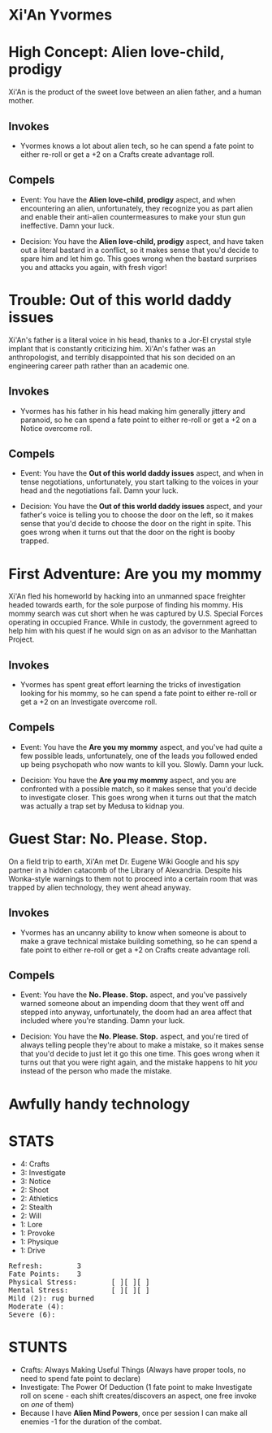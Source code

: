 # Xi'An Yvormes

# High Concept: Alien love-child, prodigy

Xi'An is the product of the sweet love between an alien father, and a human mother.

## Invokes

* Yvormes knows a lot about alien tech, so he can spend a fate point to either re-roll or get a +2 on a Crafts create advantage roll.

## Compels

* Event: You have the **Alien love-child, prodigy** aspect, and when encountering an alien, unfortunately, they recognize you as part alien and enable their anti-alien countermeasures to make your stun gun ineffective.  Damn your luck.

* Decision: You have the **Alien love-child, prodigy** aspect, and have taken out a literal bastard in a conflict, so it makes sense that you'd decide to spare him and let him go.  This goes wrong when the bastard surprises you and attacks you again, with fresh vigor!

# Trouble: Out of this world daddy issues

Xi'An's father is a literal voice in his head, thanks to a Jor-El crystal style implant that is constantly criticizing him.  Xi'An's father was an anthropologist, and terribly disappointed that his son decided on an engineering career path rather than an academic one.

## Invokes

* Yvormes has his father in his head making him generally jittery and paranoid, so he can spend a fate point to either re-roll or get a +2 on a Notice overcome roll.

## Compels

* Event: You have the **Out of this world daddy issues** aspect, and when in tense negotiations, unfortunately, you start talking to the voices in your head and the negotiations fail.  Damn your luck.

* Decision: You have the **Out of this world daddy issues** aspect, and your father's voice is telling you to choose the door on the left, so it makes sense that you'd decide to choose the door on the right in spite.  This goes wrong when it turns out that the door on the right is booby trapped.

# First Adventure: Are you my mommy

Xi'An fled his homeworld by hacking into an unmanned space freighter headed towards earth, for the sole purpose of finding his mommy.  His mommy search was cut short when he was captured by U.S. Special Forces operating in occupied France.  While in custody, the government agreed to help him with his quest if he would sign on as an advisor to the Manhattan Project.

## Invokes

* Yvormes has spent great effort learning the tricks of investigation looking for his mommy, so he can spend a fate point to either re-roll or get a +2 on an Investigate overcome roll.

## Compels

* Event: You have the **Are you my mommy** aspect, and you've had quite a few possible leads, unfortunately, one of the leads you followed ended up being psychopath who now wants to kill you.  Slowly.  Damn your luck.

* Decision: You have the **Are you my mommy** aspect, and you are confronted with a possible match, so it makes sense that you'd decide to investigate closer.  This goes wrong when it turns out that the match was actually a trap set by Medusa to kidnap you.

# Guest Star: No.  Please.  Stop.

On a field trip to earth, Xi'An met Dr. Eugene Wiki Google and his spy partner in a hidden catacomb of the Library of Alexandria.  Despite his Wonka-style warnings to them not to proceed into a certain room that was trapped by alien technology, they went ahead anyway.

## Invokes

* Yvormes has an uncanny ability to know when someone is about to make a grave technical mistake building something, so he can spend a fate point to either re-roll or get a +2 on Crafts create advantage roll.

## Compels

* Event: You have the **No.  Please.  Stop.** aspect, and you've passively warned someone about an impending doom that they went off and stepped into anyway, unfortunately, the doom had an area affect that included where you're standing.  Damn your luck.

* Decision: You have the **No.  Please.  Stop.** aspect, and you're tired of always telling people they're about to make a mistake, so it makes sense that you'd decide to just let it go this one time.  This goes wrong when it turns out that you were right again, and the mistake happens to hit *you* instead of the person who made the mistake.

# Awfully handy technology

# STATS

* 4: Crafts
* 3: Investigate
* 3: Notice
* 2: Shoot
* 2: Athletics
* 2: Stealth
* 2: Will
* 1: Lore
* 1: Provoke
* 1: Physique
* 1: Drive

<pre>
Refresh: 		3
Fate Points: 	3
Physical Stress: 		[ ][ ][ ]
Mental Stress: 			[ ][ ][ ]
Mild (2): rug burned
Moderate (4):
Severe (6):
</pre>

# STUNTS

* Crafts: Always Making Useful Things (Always have proper tools, no need to spend fate point to declare)
* Investigate: The Power Of Deduction (1 fate point to make Investigate roll on scene - each shift creates/discovers an aspect, one free invoke on *one* of them)
* Because I have **Alien Mind Powers**, once per session I can make all enemies -1 for the duration of the combat.